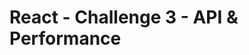 <!-- <a href="https://ignite-react-challenge1.netlify.app">
    <img alt="cover" src="./src/assets/readme-images/cover.png" />
</a> -->

# React - Challenge 3 - API & Performance

<!-- ## 💻 About Challenge

<p>ToDo list to practice what was learned during <a href="https://www.rocketseat.com.br/ignite#trilhas">Rocketseat Ignite course - React Trail - Fundamentals of React</a>.</p>

<p>You can check the project live on 🔗 <a href="https://ignite-react-challenge1.netlify.app">ignite-react-challenge1.netlify.app</a></p>

## 📑 Project Functionalities

Main functionalites and challenge goals:

- Display a list of Tasks
- If list is empty, display this info
- Add a new Task
- Delete a Task
- Mark a Task as completed
- Replicate the design from figma
- Create project with Vite, using React + Typescript

## 🎨 Challenge Layout

The design was provided by Rocketseat, on the Figma <a href="https://www.figma.com/file/0n0zDN7zbzhRbaEO74Xesx/ToDo-List/duplicate">link</a>.

Every pixel should be according to the design, including animations and hover effects.

<img src="./src/assets/readme-images/colours.png" />

<img src="./src/assets/readme-images/components.png" /> -->